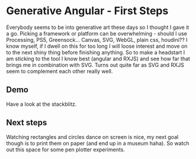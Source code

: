 # Generative Angular - First Steps

Everybody seems to be into generative art these days so I thought I gave it a go. 
Picking a framework or platform can be overwhelming - should I use Processing, PS5, Greensock... 
Canvas, SVG, WebGL, plain css, houdini?? I know myself, if I dwell on this for too long I will loose 
interest and move on to the next shiny thing before finishing anything. So to make a headstart 
I am sticking to the tool I know best (angular and RXJS) and see how far that brings me in 
combination with SVG. Turns out quite far as SVG and RXJS seem to complement each other really well.

## Demo

Have a look at the stackblitz.

## Next steps

Watching rectangles and circles dance on screen is nice, my next goal though is to print them on paper
(and end up in a museum haha). So watch out this space for some pen plotter experiments. 
